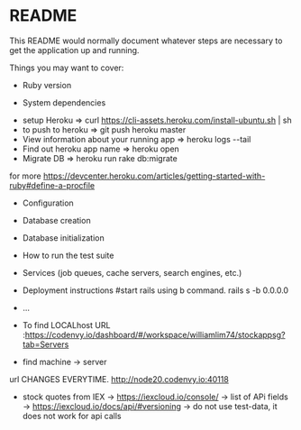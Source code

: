 # README

This README would normally document whatever steps are necessary to get the
application up and running.

Things you may want to cover:

* Ruby version

* System dependencies
- setup Heroku => curl https://cli-assets.heroku.com/install-ubuntu.sh | sh
- to push to heroku => git push heroku master
- View information about your running app => heroku logs --tail
- Find out heroku app name => heroku open
- Migrate DB => heroku run rake db:migrate

for more https://devcenter.heroku.com/articles/getting-started-with-ruby#define-a-procfile


* Configuration

* Database creation

* Database initialization

* How to run the test suite

* Services (job queues, cache servers, search engines, etc.)

* Deployment instructions
#start rails using b command.
rails s -b 0.0.0.0

* ...

* To find LOCALhost URL :https://codenvy.io/dashboard/#/workspace/williamlim74/stockappsg?tab=Servers
- find machine -> server

url CHANGES EVERYTIME.
http://node20.codenvy.io:40118


* stock quotes from IEX
-> https://iexcloud.io/console/
-> list of APi fields -> https://iexcloud.io/docs/api/#versioning
-> do not use test-data, it does not work for api calls